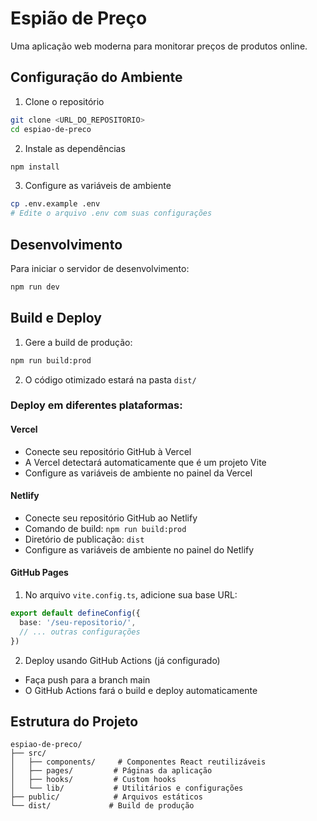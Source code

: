# Espião de Preço

Uma aplicação web moderna para monitorar preços de produtos online.

## Configuração do Ambiente

1. Clone o repositório
```sh
git clone <URL_DO_REPOSITORIO>
cd espiao-de-preco
```

2. Instale as dependências
```sh
npm install
```

3. Configure as variáveis de ambiente
```sh
cp .env.example .env
# Edite o arquivo .env com suas configurações
```

## Desenvolvimento

Para iniciar o servidor de desenvolvimento:
```sh
npm run dev
```

## Build e Deploy

1. Gere a build de produção:
```sh
npm run build:prod
```

2. O código otimizado estará na pasta `dist/`

### Deploy em diferentes plataformas:

#### Vercel
- Conecte seu repositório GitHub à Vercel
- A Vercel detectará automaticamente que é um projeto Vite
- Configure as variáveis de ambiente no painel da Vercel

#### Netlify
- Conecte seu repositório GitHub ao Netlify
- Comando de build: `npm run build:prod`
- Diretório de publicação: `dist`
- Configure as variáveis de ambiente no painel do Netlify

#### GitHub Pages
1. No arquivo `vite.config.ts`, adicione sua base URL:
```ts
export default defineConfig({
  base: '/seu-repositorio/',
  // ... outras configurações
})
```

2. Deploy usando GitHub Actions (já configurado)
- Faça push para a branch main
- O GitHub Actions fará o build e deploy automaticamente

## Estrutura do Projeto

```
espiao-de-preco/
├── src/
│   ├── components/     # Componentes React reutilizáveis
│   ├── pages/         # Páginas da aplicação
│   ├── hooks/         # Custom hooks
│   └── lib/           # Utilitários e configurações
├── public/            # Arquivos estáticos
└── dist/             # Build de produção
